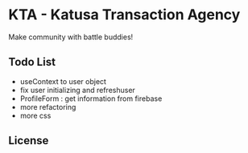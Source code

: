 # KTA - Katusa Transaction Agency

Make community with battle buddies!

## Todo List

- useContext to user object
- fix user initializing and refreshuser
- ProfileForm : get information from firebase
- more refactoring
- more css

## License
